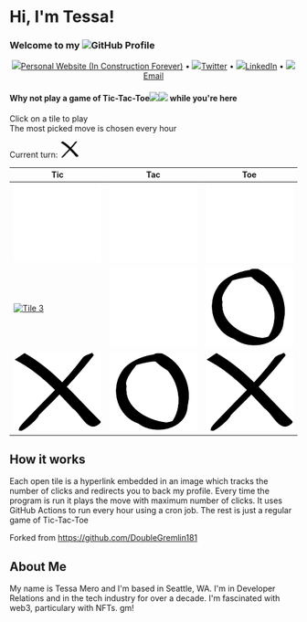 # Hi, I'm Tessa!
### Welcome to my <img src="https://img.icons8.com/color/96/000000/github--v1.png" height="24"/>GitHub Profile

<p align="center">
  <a href="https://tessamero.com"><img src="https://img.icons8.com/color/96/000000/internet.png" height="16"/>Personal Website (In Construction Forever)</a> •
  <a href="https://twitter.com/tessamero"><img src="https://img.icons8.com/color/96/000000/twitter-circled.png" height="16"/>Twitter</a> •
  <a href="https://www.linkedin.com/in/tessamero"><img src="https://img.icons8.com/color/96/000000/linkedin-circled.png" height="16"/>LinkedIn</a> •
  <a href="mailto:tessamero@gmail.com"><img src="https://img.icons8.com/color/96/000000/email.png" height="16"/>Email</a>
</p>

#### Why not play a game of Tic-Tac-Toe<img src="https://img.icons8.com/material-outlined/96/000000/delete-sign.png" height="16"/><img src="https://img.icons8.com/material-outlined/96/000000/unchecked-circle.png" height="16"/> while you're here
Click on a tile to play  
The most picked move is chosen every hour

Current turn: <img src= "https://github.com/tessamero/tessamero/blob/master/assets/True.png" alt="Current Turn" width="32"/>

| Tic | Tac | Toe |
|--|--|--|
| [![Tile 0](https://github.com/tessamero/tessamero/blob/master/assets/None.png)](https://cntr.click/5xW31GG) | [![Tile 1](https://github.com/tessamero/tessamero/blob/master/assets/None.png)](https://cntr.click/k6m4pLh) | [![Tile 2](https://github.com/tessamero/tessamero/blob/master/assets/None.png)](https://cntr.click/0Jy1NdB) |
| [![Tile 3](https://github.com/tessamero/tessameroblob/master/assets/None.png)](https://cntr.click/y4BYk8p) | [![Tile 4](https://github.com/tessamero/tessamero/blob/master/assets/None.png)](https://cntr.click/VCtRg6b) | [![Tile 5](https://github.com/tessamero/tessamero/blob/master/assets/False.png)](https://github.com/tessamero) |
| [![Tile 6](https://github.com/tessamero/tessamero/blob/master/assets/True.png)](https://github.com/tessamero) | [![Tile 7](https://github.com/tessamero/tessamero/blob/master/assets/False.png)](https://github.com/tessamero) | [![Tile 8](https://github.com/tessamero/tessamero/blob/master/assets/True.png)](https://github.com/tessamero) |

## How it works

Each open tile is a hyperlink embedded in an image which tracks the number of clicks and redirects you to back my profile.
Every time the program is run it plays the move with maximum number of clicks.
It uses GitHub Actions to run every hour using a cron job.
The rest is just a regular game of Tic-Tac-Toe

Forked from https://github.com/DoubleGremlin181
    
## About Me


My name is Tessa Mero and I'm based in Seattle, WA. I'm in Developer Relations and in the tech industry for over a decade. I'm fascinated with web3, particulary with NFTs. gm!

